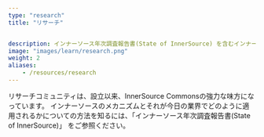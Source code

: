 ```yaml
---
type: "research"
title: "リサーチ"


description: インナーソース年次調査報告書(State of InnerSource) を含むインナーソースに関するリサーチと、査読済みの学術論文です。
image: "images/learn/research.png"
weight: 2
aliases:
    - /resources/research
---
```


リサーチコミュニティは、設立以来、InnerSource Commonsの強力な味方になっています。
インナーソースのメカニズムとそれが今日の業界でどのように適用されるかについての方法を知るには、「インナーソース年次調査報告書(State of InnerSource)」 をご参照ください。
